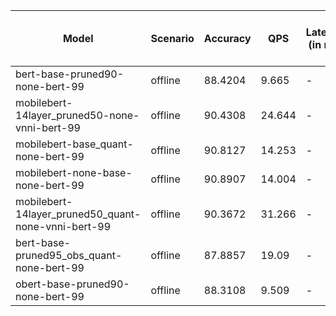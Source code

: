 | Model                                               | Scenario   |   Accuracy |    QPS | Latency (in ms)   | Power Efficiency (in samples/J)   |
|-----------------------------------------------------|------------|------------|--------|-------------------|-----------------------------------|
| bert-base-pruned90-none-bert-99                     | offline    |    88.4204 |  9.665 | -                 |                                   |
| mobilebert-14layer_pruned50-none-vnni-bert-99       | offline    |    90.4308 | 24.644 | -                 |                                   |
| mobilebert-base_quant-none-bert-99                  | offline    |    90.8127 | 14.253 | -                 |                                   |
| mobilebert-none-base-none-bert-99                   | offline    |    90.8907 | 14.004 | -                 |                                   |
| mobilebert-14layer_pruned50_quant-none-vnni-bert-99 | offline    |    90.3672 | 31.266 | -                 |                                   |
| bert-base-pruned95_obs_quant-none-bert-99           | offline    |    87.8857 | 19.09  | -                 |                                   |
| obert-base-pruned90-none-bert-99                    | offline    |    88.3108 |  9.509 | -                 |                                   |